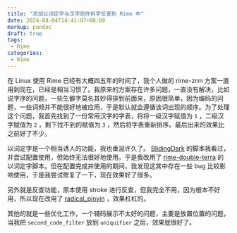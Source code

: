 ```yaml
---
title: "添加以词定字与汉字部件拆字反查到 Rime 中"
date: 2024-08-04T14:41:07+08:00
markup: pandoc
draft: true
tags:
 - Rime
categories:
 - Rime
---
```


在 Linux 使用 Rime 已经有大概四五年的时间了，我个人做的 rime-zrm 方案一直用到现在，已经是相当习惯了。我原来的方案存在许多问题，一直没有解决，比如说字序的问题，一些生僻字莫名其妙得排到前面来，原因很简单，因为编码的问题，一些词频并不能很好地被应用，于是默认就会遵循该词出现的顺序。为了处理这个问题，我首先找到了一份常用汉字的字表，将将一级汉字赋值为 `1` ，二级汉字赋值为 `2` ，剩下找不到的赋值为 `3` ，然后将字表重新排序。最后出来的效果比之前好了不少。

以词定字是一个相当诱人的功能，我也垂涎许久了。 [BlidingDark](https://github.com/BlindingDark/rime-lua-select-character) 的脚本我看过，并尝试配置使用，但始终无法很好地使用。于是我改用了 [rime-double-terra](https://github.com/Reniastyc/rime-double-terra) 的以词定字脚本。但在配置完成并使用的期间，我发现这其中存在一些 bug 比较影响使用，于是我尝试修复了一下，现在效果好了很多。

另外就是反查功能，原本使用 stroke 进行反查，但我完全不用，因为根本不好用，所以现在改用了 [radical_pinyin](https://github.com/mirtlecn/rime-radical-pinyin) ，效果杠杠的。

其他的就是一些优化工作，一个辅码展示不太好的问题，主要是放置位置的问题，当我把 `second_code_filter` 放到 `uniquifier` 之后，效果就很好了。
